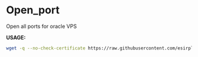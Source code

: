 # Open_port
Open all ports for oracle VPS

**USAGE:**
```Bash
wget -q --no-check-certificate https://raw.githubusercontent.com/esirplayground/openport/main/openport.sh && chmod +x openport.sh && ./openport.sh
```
